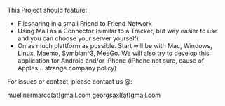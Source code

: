 This Project should feature:

- Filesharing in a small Friend to Friend Network
- Using Mail as a Connector (similar to a Tracker, but way easier to use and you can choose your server yourself)
- On as much plattform as possible. Start will be with Mac, Windows, Linux, Maemo, Symbian^3, MeeGo. We will also try to develop this application for Android and/or iPhone (iPhone not sure, cause of Apples... strange company policy)

For issues or contact, please contact us @:

muellnermarco(at)gmail.com
georgsaxl(at)gmail.com